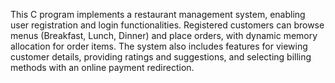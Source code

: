 This C program implements a restaurant management system, enabling user registration and login functionalities. Registered customers can browse menus (Breakfast, Lunch, Dinner) and place orders, with dynamic memory allocation for order items. The system also includes features for viewing customer details, providing ratings and suggestions, and selecting billing methods with an online payment redirection.
